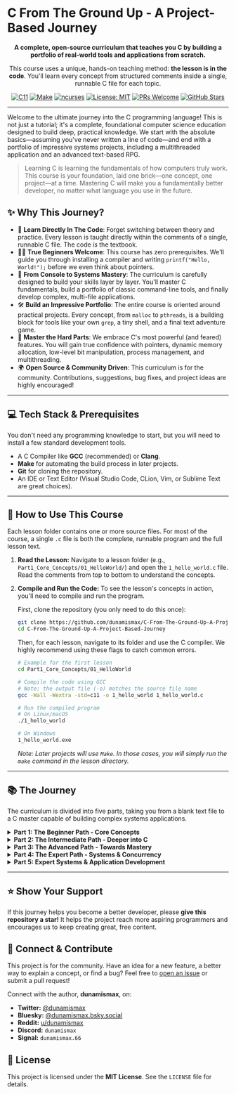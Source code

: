 # C From The Ground Up - A Project-Based Journey

<p align="center">
  <b>A complete, open-source curriculum that teaches you C by building a portfolio of real-world tools and applications from scratch.</b>
</p>
<p align="center">
  This course uses a unique, hands-on teaching method: <b>the lesson is in the code</b>. You'll learn every concept from structured comments inside a single, runnable C file for each topic.
</p>
<p align="center">
  <a href="https://en.wikipedia.org/wiki/C11_(C_standard_revision)"><img src="https://img.shields.io/badge/Language-C11-blue.svg" alt="C11"></a>
  <a href="https://www.gnu.org/software/make/"><img src="https://img.shields.io/badge/Build-Make-green.svg" alt="Make"></a>
  <a href="https://en.wikipedia.org/wiki/Ncurses"><img src="https://img.shields.io/badge/UI-ncurses-9cf" alt="ncurses"></a>
  <a href="https://github.com/dunamismax/C-From-The-Ground-Up-A-Project-Based-Journey/blob/main/LICENSE"><img src="https://img.shields.io/badge/License-MIT-yellow.svg" alt="License: MIT"></a>
  <a href="https://github.com/dunamismax/C-From-The-Ground-Up-A-Project-Based-Journey/pulls"><img src="https://img.shields.io/badge/PRs-welcome-brightgreen.svg?style=flat-square" alt="PRs Welcome"></a>
  <a href="https://github.com/dunamismax/C-From-The-Ground-Up-A-Project-Based-Journey/stargazers"><img src="https://img.shields.io/github/stars/dunamismax/C-From-The-Ground-Up-A-Project-Based-Journey?style=social" alt="GitHub Stars"></a>
</p>

---

Welcome to the ultimate journey into the C programming language! This is not just a tutorial; it's a complete, foundational computer science education designed to build deep, practical knowledge. We start with the absolute basics—assuming you've never written a line of code—and end with a portfolio of impressive systems projects, including a multithreaded application and an advanced text-based RPG.

> Learning C is learning the fundamentals of how computers truly work. This course is your foundation, laid one brick—one concept, one project—at a time. Mastering C will make you a fundamentally better developer, no matter what language you use in the future.

## ✨ Why This Journey?

*   📖 **Learn Directly In The Code**: Forget switching between theory and practice. Every lesson is taught directly within the comments of a single, runnable C file. The code *is* the textbook.
*   👨‍💻 **True Beginners Welcome**: This course has zero prerequisites. We'll guide you through installing a compiler and writing `printf("Hello, World!");` before we even think about pointers.
*   🚀 **From Console to Systems Mastery**: The curriculum is carefully designed to build your skills layer by layer. You'll master C fundamentals, build a portfolio of classic command-line tools, and finally develop complex, multi-file applications.
*   🛠️ **Build an Impressive Portfolio**: The entire course is oriented around practical projects. Every concept, from `malloc` to `pthreads`, is a building block for tools like your own `grep`, a tiny shell, and a final text adventure game.
*   💪 **Master the Hard Parts**: We embrace C's most powerful (and feared) features. You will gain true confidence with pointers, dynamic memory allocation, low-level bit manipulation, process management, and multithreading.
*   🌍 **Open Source & Community Driven**: This curriculum is for the community. Contributions, suggestions, bug fixes, and project ideas are highly encouraged!

---

## 💻 Tech Stack & Prerequisites

You don't need any programming knowledge to start, but you will need to install a few standard development tools.

*   A C Compiler like **GCC** (recommended) or **Clang**.
*   **Make** for automating the build process in later projects.
*   **Git** for cloning the repository.
*   An IDE or Text Editor (Visual Studio Code, CLion, Vim, or Sublime Text are great choices).

---

## 🚀 How to Use This Course

Each lesson folder contains one or more source files. For most of the course, a single `.c` file is both the complete, runnable program and the full lesson text.

1.  **Read the Lesson:** Navigate to a lesson folder (e.g., `Part1_Core_Concepts/01_HelloWorld/`) and open the `1_hello_world.c` file. Read the comments from top to bottom to understand the concepts.

2.  **Compile and Run the Code:** To see the lesson's concepts in action, you'll need to compile and run the program.

    First, clone the repository (you only need to do this once):
    ```sh
    git clone https://github.com/dunamismax/C-From-The-Ground-Up-A-Project-Based-Journey.git
    cd C-From-The-Ground-Up-A-Project-Based-Journey
    ```

    Then, for each lesson, navigate to its folder and use the C compiler. We highly recommend using these flags to catch common errors.
    ```sh
    # Example for the first lesson
    cd Part1_Core_Concepts/01_HelloWorld

    # Compile the code using GCC
    # Note: the output file (-o) matches the source file name
    gcc -Wall -Wextra -std=c11 -o 1_hello_world 1_hello_world.c

    # Run the compiled program
    # On Linux/macOS
    ./1_hello_world

    # On Windows
    1_hello_world.exe
    ```
    *Note: Later projects will use `Make`. In those cases, you will simply run the `make` command in the lesson directory.*

---

## 📚 The Journey

The curriculum is divided into five parts, taking you from a blank text file to a C master capable of building complex systems applications.

<details>
<summary><strong>Part 1: The Beginner Path - Core Concepts</strong></summary>
<br>
<i>(Focus: Core language syntax and logic, taught entirely within single-file console applications.)</i>

| Lesson                               | Key Concepts                                     | Description                                                              |
| ------------------------------------ | ------------------------------------------------ | ------------------------------------------------------------------------ |
| `1_hello_world.c`                    | `main()`, `<stdio.h>`, `printf()`                | The essential first step: compiling and running a basic program.         |
| `2_variables_and_data_types.c`       | `int`, `double`, `char`, format specifiers       | Learn to store, manage, and display information.                         |
| `3_user_input.c`                     | `scanf()`, `&` (address-of)                      | Make your programs interactive by reading user input from the keyboard.  |
| `4_basic_operators.c`                | `+`, `/`, `%`, `==`, `&&`, `||`                  | Perform calculations and make logical comparisons.                       |
| `5_conditional_statements.c`         | `if`, `else if`, `else`                          | Give your program a brain by letting it make decisions and follow logic. |
| `6_loops.c`                          | `for`, `while`, `do-while`                       | Teach your program to perform repetitive tasks efficiently.              |
| `7_functions.c`                      | Prototypes, definitions, calls                   | Organize code into clean, reusable, and modular blocks—a core concept.   |
| `8_arrays.c`                         | Declaration, initialization, iteration         | Manage collections of data of the same type.                             |
| `9_strings.c`                        | `char[]`, `\0` (null terminator), `<string.h>`   | Master text manipulation, a fundamental programming skill.               |

</details>

<details>
<summary><strong>Part 2: The Intermediate Path - Deeper into C</strong></summary>
<br>
<i>(Focus: Mastering memory, custom data types, and file persistence.)</i>

| Lesson                           | Key Concepts                                 | Description                                                              |
| -------------------------------- | -------------------------------------------- | ------------------------------------------------------------------------ |
| `10_pointers.c`                    | `&`, `*` (dereference), `NULL`               | Unlock C's most famous and powerful feature: direct memory manipulation. |
| `11_pointers_and_arrays.c`         | Pointer arithmetic                           | Explore the deep, fundamental relationship between pointers and arrays.  |
| `12_structs.c`                     | `struct`, member access (`.`, `->`)          | Create your own custom, complex data types to model real-world objects.  |
| `13_dynamic_memory_allocation.c` | `malloc()`, `free()`, the heap, memory leaks | Gain full control over your program's memory at runtime—a crucial C skill. |
| `14_file_io.c`                     | `FILE*`, `fopen()`, `fclose()`, `fprintf()`  | Persist data beyond program execution by reading from and writing to files.|
| `15_command_line_arguments.c`      | `argc`, `argv`                               | Make flexible tools that accept input directly from the command line.    |

</details>

<details>
<summary><strong>Part 3: The Advanced Path - Towards Mastery</strong></summary>
<br>
<i>(Focus: Building complete projects and learning advanced language features.)</i>

| Lesson                           | Key Concepts                                   | Description                                                                    |
| -------------------------------- | ---------------------------------------------- | ------------------------------------------------------------------------------ |
| `16_simple_calculator.c`         | **Project:** Combining `argv` and logic        | Build your first complete, useful tool from the skills you've learned.         |
| `17_student_record_system.c`     | **Project:** Structs, arrays, and file I/O   | Create a menu-driven database application to manage student records.           |
| `18_function_pointers.c`         | Callbacks, dispatch tables                     | Learn to treat functions like data for highly flexible and dynamic code.       |
| `19_recursion.c`                 | Base cases, recursive steps                    | Explore an elegant, powerful alternative to loops for solving complex problems.|
| `20_linked_lists.c`              | `struct Node`, traversal                       | Build one of the most fundamental dynamic data structures from scratch.        |
| `21_bit_manipulation.c`          | `&`, `|`, `^`, `~`, `<<`, `>>`                 | Go low-level by directly manipulating the individual bits of data.             |
| `22_preprocessor_directives.c`   | `#define`, `#include "..."`, `#ifdef`          | Understand the C preprocessor and how to manage large, multi-file projects.    |
| `23_unions_and_enums.c`          | `union`, `enum`                                | Learn specialized types for efficient memory use and creating readable constants.|
| `24_static_and_extern_variables.c` | `static`, `extern`, scope, linkage             | Master variable lifetime and visibility across an entire project.              |
| `25_simple_text_editor.c`        | **Capstone:** Doubly-linked list, File I/O     | Build a functional, line-based text editor. A true test of your C skills.      |

</details>

<details>
<summary><strong>Part 4: The Expert Path - Systems & Concurrency</strong></summary>
<br>
<i>(Focus: Interacting with the operating system, the network, and multiple CPU cores.)</i>

| Lesson                               | Key Concepts                                 | Description                                                                  |
| ------------------------------------ | -------------------------------------------- | ---------------------------------------------------------------------------- |
| `26_simple_socket_server.c`          | Sockets (`bind`, `listen`, `accept`)         | **Your Gateway to the Internet:** Build a basic client-server application.     |
| `27_build_your_own_grep.c`           | **Project:** Advanced File I/O, `strstr`     | **Build a Famous CLI Tool:** Create your own version of the `grep` utility.  |
| `28_hash_table_implementation.c`     | Hashing, collision resolution                | **The Engine of Modern Languages:** Implement a hash table from scratch.     |
| `29_tiny_shell.c`                      | **Project:** `fork`, `execvp`, `waitpid`     | **Build Your Own `bash`:** Create a working shell to execute other programs. |
| `30_multithreaded_file_analyzer.c`   | **Project:** `pthreads`, mutexes             | **Harness Multi-Core Power:** Use threads to analyze a large file in parallel. |

</details>

<details>
<summary><strong>Part 5: Expert Systems & Application Development</strong></summary>
<br>
<i>(Focus: Building large, multi-file applications with external libraries and advanced user interfaces.)</i>

| Lesson                                     | Key Concepts                                 | Description                                                                                             |
| ------------------------------------------ | -------------------------------------------- | ------------------------------------------------------------------------------------------------------- |
| `31_make_files_for_multi_file_projects`    | **Project:** `make`, targets, rules          | Learn to automate the build process for complex, multi-file projects.                                   |
| `32_linking_external_libraries.c`          | `-L`, `-l` flags, library paths              | Understand how to find, link, and use third-party libraries like `ncurses`.                           |
| `33_advanced_terminal_ui.c`                | **Project:** `ncurses`, windows, color       | Move beyond `printf` to build rich, interactive user interfaces in the terminal.                        |
| `34_parsing_data_files.c`                  | `strtok`, `sscanf`, state machines           | Create programs that can be configured by reading and parsing structured text files.                  |
| `35_capstone_awesome_text_adventure.c`     | **Final Capstone Project**                   | A large, multi-file text RPG using `make`, `ncurses`, and a file-based world map. Integrates all course concepts into one epic final project. |

</details>

---

## ⭐ Show Your Support

If this journey helps you become a better developer, please **give this repository a star!** It helps the project reach more aspiring programmers and encourages us to keep creating great, free content.

## 🤝 Connect & Contribute

This project is for the community. Have an idea for a new feature, a better way to explain a concept, or find a bug? Feel free to [open an issue](https://github.com/dunamismax/C-From-The-Ground-Up-A-Project-Based-Journey/issues) or submit a pull request!

Connect with the author, **dunamismax**, on:

*   **Twitter:** [@dunamismax](https://twitter.com/dunamismax)
*   **Bluesky:** [@dunamismax.bsky.social](https://bsky.app/profile/dunamismax.bsky.social)
*   **Reddit:** [u/dunamismax](https://www.reddit.com/user/dunamismax)
*   **Discord:** `dunamismax`
*   **Signal:** `dunamismax.66`

## 📜 License

This project is licensed under the **MIT License**. See the `LICENSE` file for details.